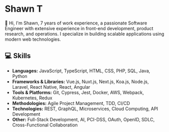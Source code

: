 # Shawn T

👋 Hi, I'm Shawn, 7 years of work experience, a passionate Software Engineer with extensive experience in front-end development, product research, and operations. I specialize in building scalable applications using modern web technologies.

## 💻 Skills

- **Languages:** JavaScript, TypeScript, HTML, CSS, PHP, SQL, Java, Python
- **Frameworks & Libraries:** Vue.js, Nuxt.js, Next.js, Koa.js, Node.js, Laravel, React Native, React, Angular
- **Tools & Platforms:** Git, Cypress, Jest, Docker, AWS, Webpack, Kubernetes, Redux
- **Methodologies:** Agile Project Management, TDD, CI/CD
- **Technologies:** REST, GraphQL, Microservices, Cloud Computing, API Development
- **Other:** Full-Stack Development, AI, PCI-DSS, OAuth, OpenID, SDLC, Cross-Functional Collaboration
